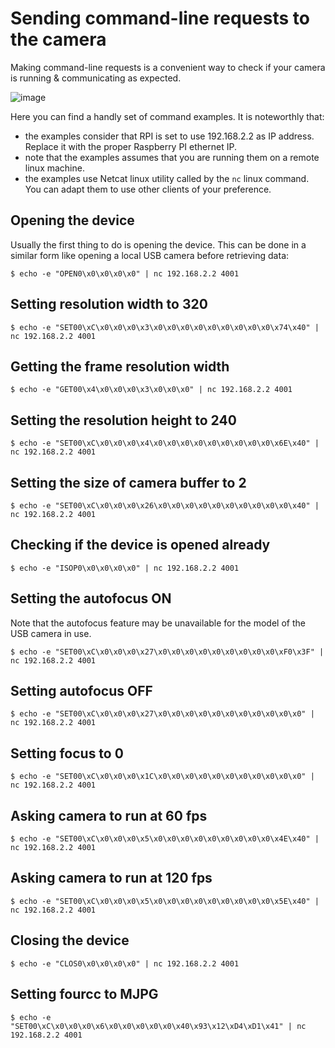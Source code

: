 # Sending command-line requests to the camera

Making command-line requests is a convenient way to check if your camera is running & communicating as expected.

![image](https://user-images.githubusercontent.com/9665358/130778217-62a2008a-bed5-43c5-9ec5-a72e46b1fc2f.png)

Here you can find a handly set of command examples. It is noteworthly that:

- the examples consider that RPI is set to use 192.168.2.2 as IP address. Replace it with the proper Raspberry PI ethernet IP.
- note that the examples assumes that you are running them on a remote linux machine.
- the examples use Netcat  linux utility called by the `nc` linux command. You can adapt them to use other clients of your preference.

## Opening the device

Usually the first thing to do is opening the device. This can be done in a similar form like opening a local USB camera before retrieving data:

```
$ echo -e "OPEN0\x0\x0\x0\x0" | nc 192.168.2.2 4001
```

## Setting resolution width to 320

```
$ echo -e "SET00\xC\x0\x0\x0\x3\x0\x0\x0\x0\x0\x0\x0\x0\x0\x74\x40" | nc 192.168.2.2 4001
```

## Getting the frame resolution width

```
$ echo -e "GET00\x4\x0\x0\x0\x3\x0\x0\x0" | nc 192.168.2.2 4001
```

## Setting the resolution height to 240

```
$ echo -e "SET00\xC\x0\x0\x0\x4\x0\x0\x0\x0\x0\x0\x0\x0\x0\x6E\x40" | nc 192.168.2.2 4001
```

## Setting the size of camera buffer to 2

```
$ echo -e "SET00\xC\x0\x0\x0\x26\x0\x0\x0\x0\x0\x0\x0\x0\x0\x0\x40" | nc 192.168.2.2 4001
```

## Checking if the device is opened already

```
$ echo -e "ISOP0\x0\x0\x0\x0" | nc 192.168.2.2 4001
```

## Setting the autofocus ON

Note that the autofocus feature may be unavailable for the model of the USB camera in use.

```
$ echo -e "SET00\xC\x0\x0\x0\x27\x0\x0\x0\x0\x0\x0\x0\x0\x0\xF0\x3F" | nc 192.168.2.2 4001
```

## Setting autofocus OFF

```
$ echo -e "SET00\xC\x0\x0\x0\x27\x0\x0\x0\x0\x0\x0\x0\x0\x0\x0\x0" | nc 192.168.2.2 4001
```

## Setting focus to 0

```
$ echo -e "SET00\xC\x0\x0\x0\x1C\x0\x0\x0\x0\x0\x0\x0\x0\x0\x0\x0" | nc 192.168.2.2 4001
```

## Asking camera to run at 60 fps

```
$ echo -e "SET00\xC\x0\x0\x0\x5\x0\x0\x0\x0\x0\x0\x0\x0\x0\x4E\x40" | nc 192.168.2.2 4001
```

## Asking camera to run at 120 fps

```
$ echo -e "SET00\xC\x0\x0\x0\x5\x0\x0\x0\x0\x0\x0\x0\x0\x0\x5E\x40" | nc 192.168.2.2 4001
```

## Closing the device

```
$ echo -e "CLOS0\x0\x0\x0\x0" | nc 192.168.2.2 4001
```

## Setting fourcc to MJPG

```
$ echo -e "SET00\xC\x0\x0\x0\x6\x0\x0\x0\x0\x0\x40\x93\x12\xD4\xD1\x41" | nc 192.168.2.2 4001
```
